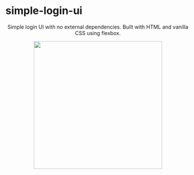 # simple-login-ui

<p align="center">
  Simple login UI with no external dependencies. Built with HTML and vanilla CSS using flexbox.
</p>

<p align="center">
  <img src="https://user-images.githubusercontent.com/114132281/236734883-0758d6fd-3914-4f1c-9014-1a3046b78acc.png" width="350">
</p>
